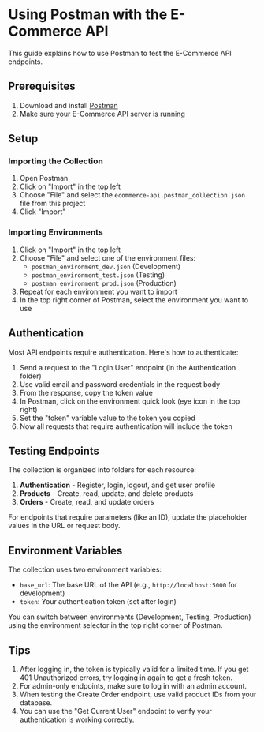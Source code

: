 # Using Postman with the E-Commerce API

This guide explains how to use Postman to test the E-Commerce API endpoints.

## Prerequisites

1. Download and install [Postman](https://www.postman.com/downloads/)
2. Make sure your E-Commerce API server is running

## Setup

### Importing the Collection

1. Open Postman
2. Click on "Import" in the top left
3. Choose "File" and select the `ecommerce-api.postman_collection.json` file from this project
4. Click "Import"

### Importing Environments

1. Click on "Import" in the top left
2. Choose "File" and select one of the environment files:
   - `postman_environment_dev.json` (Development)
   - `postman_environment_test.json` (Testing)
   - `postman_environment_prod.json` (Production)
3. Repeat for each environment you want to import
4. In the top right corner of Postman, select the environment you want to use

## Authentication

Most API endpoints require authentication. Here's how to authenticate:

1. Send a request to the "Login User" endpoint (in the Authentication folder)
2. Use valid email and password credentials in the request body
3. From the response, copy the token value
4. In Postman, click on the environment quick look (eye icon in the top right)
5. Set the "token" variable value to the token you copied
6. Now all requests that require authentication will include the token

## Testing Endpoints

The collection is organized into folders for each resource:

1. **Authentication** - Register, login, logout, and get user profile
2. **Products** - Create, read, update, and delete products
3. **Orders** - Create, read, and update orders

For endpoints that require parameters (like an ID), update the placeholder values in the URL or request body.

## Environment Variables

The collection uses two environment variables:

- `base_url`: The base URL of the API (e.g., `http://localhost:5000` for development)
- `token`: Your authentication token (set after login)

You can switch between environments (Development, Testing, Production) using the environment selector in the top right corner of Postman.

## Tips

1. After logging in, the token is typically valid for a limited time. If you get 401 Unauthorized errors, try logging in again to get a fresh token.
2. For admin-only endpoints, make sure to log in with an admin account.
3. When testing the Create Order endpoint, use valid product IDs from your database.
4. You can use the "Get Current User" endpoint to verify your authentication is working correctly. 